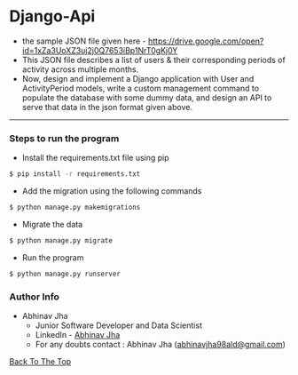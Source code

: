# Django-Api
- the sample JSON file given here -
https://drive.google.com/open?id=1xZa3UoXZ3uj2j0Q7653iBp1NrT0gKj0Y
- This JSON file describes a list of users & their corresponding periods of activity across
multiple months.
- Now, design and implement a Django application with User and ActivityPeriod models, write
a custom management command to populate the database with some dummy data, and design
an API to serve that data in the json format given above.
---
###  Steps to run the program

  - Install the requirements.txt file using pip
  ```sh
$ pip install -r requirements.txt
```
 - Add the migration using the following commands
  ```sh
$ python manage.py makemigrations 
```
 - Migrate the data
  ```sh
$ python manage.py migrate 
```
 - Run the program
  ```sh
$ python manage.py runserver 
```
### Author Info
- Abhinav Jha
	* Junior Software Developer and Data Scientist
	* LinkedIn - [Abhinav Jha](https://www.linkedin.com/in/abhinavjha98/)
	* For any doubts contact : Abhinav Jha (abhinavjha98ald@gmail.com)

[Back To The Top](#read-me-template)

